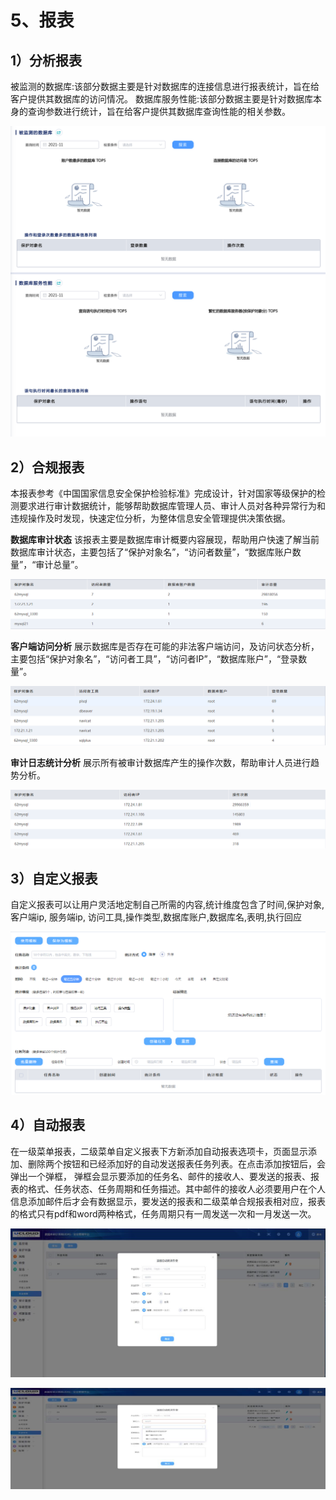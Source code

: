# 5、报表

## 1）分析报表

被监测的数据库:该部分数据主要是针对数据库的连接信息进行报表统计，旨在给客户提供其数据库的访问情况。
数据库服务性能:该部分数据主要是针对数据库本身的查询参数进行统计，旨在给客户提供其数据库查询性能的相关参数。

![](/images/operation/rule/bb1.png)

## 2）合规报表

本报表参考《中国国家信息安全保护检验标准》完成设计，针对国家等级保护的检测要求进行审计数据统计，能够帮助数据库管理人员、审计人员对各种异常行为和违规操作及时发现，快速定位分析，为整体信息安全管理提供决策依据。

**数据库审计状态**
该报表主要是数据库审计概要内容展现，帮助用户快速了解当前数据库审计状态，主要包括了“保护对象名”，“访问者数量”，“数据库账户数量”，“审计总量”。

![](/images/operation/rule/bb2.png)

**客户端访问分析**
展示数据库是否存在可能的非法客户端访问，及访问状态分析，主要包括“保护对象名”，“访问者工具”，“访问者IP”，“数据库账户”，“登录数量”。

![](/images/operation/rule/bb3.png)

**审计日志统计分析**
展示所有被审计数据库产生的操作次数，帮助审计人员进行趋势分析。

![](/images/operation/rule/bb4.png)

## 3）自定义报表

自定义报表可以让用户灵活地定制自己所需的内容,统计维度包含了时间,保护对象,客户端ip, 服务端ip, 访问工具,操作类型,数据库账户,数据库名,表明,执行回应

![](/images/operation/rule/bb5.png)


## 4）自动报表

在一级菜单报表，二级菜单自定义报表下方新添加自动报表选项卡，页面显示添加、删除两个按钮和已经添加好的自动发送报表任务列表。在点击添加按钮后，会弹出一个弹框， 弹框会显示要添加的任务名、邮件的接收人、要发送的报表、报表的格式、任务状态、任务周期和任务描述。其中邮件的接收人必须要用户在个人信息添加邮件后才会有数据显示，要发送的报表和二级菜单合规报表相对应，报表的格式只有pdf和word两种格式，任务周期只有一周发送一次和一月发送一次。 

![](/images/operation/rule/bb6.png)

![](/images/operation/rule/bb7.png)


